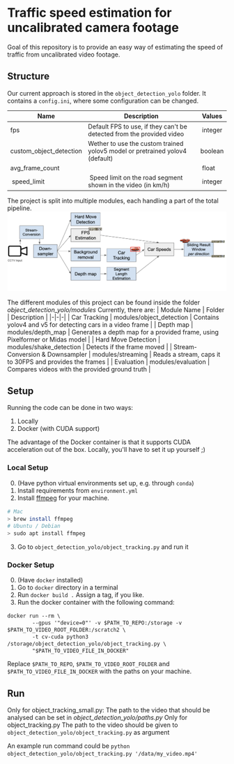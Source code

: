 # Traffic speed estimation for uncalibrated camera footage

Goal of this repository is to provide an easy way of estimating the speed of traffic from uncalibrated video footage.

## Structure

Our current approach is stored in the `object_detection_yolo` folder. It contains a `config.ini`, where some configuration can be changed.

|Name|Description|Values|
|-|-|-|
| fps | Default FPS to use, if they can't be detected from the provided video | integer |
| custom_object_detection | Wether to use the custom trained yolov5 model or pretrained yolov4 (default) | boolean |
| avg_frame_count | | float |
| speed_limit | Speed limit on the road segment shown in the video (in km/h) | integer |

The project is split into multiple modules, each handling a part of the total pipeline.
![](.github/modules.png)

The different modules of this project can be found inside the folder *object_detection_yolo/modules*
Currently, there are:
| Module Name | Folder | Description |
|-|-|-|
| Car Tracking | modules/object_detection | Contains yolov4 and v5 for detecting cars in a video frame |
| Depth map | modules/depth_map | Generates a depth map for a provided frame, using Pixelformer or Midas model |
| Hard Move Detection | modules/shake_detection | Detects if the frame moved |
| Stream-Conversion & Downsampler | modules/streaming | Reads a stream, caps it to 30FPS and provides the frames |
| Evaluation | modules/evaluation | Compares videos with the provided ground truth |


## Setup

Running the code can be done in two ways:

1. Locally
2. Docker (with CUDA support)

The advantage of the Docker container is that it supports CUDA acceleration out of the box. Locally, you'll have to set it up yourself ;)

### Local Setup

0. (Have python virtual environments set up, e.g. through `conda`)
1. Install requirements from `environment.yml`
2. Install [ffmpeg](https://ffmpeg.org/) for your machine.
```sh
# Mac
> brew install ffmpeg
# Ubuntu / Debian
> sudo apt install ffmpeg
```
3. Go to `object_detection_yolo/object_tracking.py` and run it

### Docker Setup
0. (Have `docker` installed)
1. Go to `docker` directory in a terminal
2. Run `docker build .` Assign a tag, if you like.
3. Run the docker container with the following command:
```
docker run --rm \
        --gpus '"device=0"' -v $PATH_TO_REPO:/storage -v $PATH_TO_VIDEO_ROOT_FOLDER:/scratch2 \
        -t cv-cuda python3 /storage/object_detection_yolo/object_tracking.py \
        "$PATH_TO_VIDEO_FILE_IN_DOCKER"
```
Replace `$PATH_TO_REPO`, `$PATH_TO_VIDEO_ROOT_FOLDER` and `$PATH_TO_VIDEO_FILE_IN_DOCKER` with the paths on your machine.

## Run
Only for object_tracking_small.py:
The path to the video that should be analysed can be set in *object_detection_yolo/paths.py*
Only for object_tracking.py
The path to the video should be given to `object_detection_yolo/object_tracking.py` as argument

An example run command could be `python object_detection_yolo/object_tracking.py '/data/my_video.mp4'`
